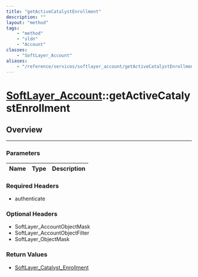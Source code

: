```yaml
---
title: "getActiveCatalystEnrollment"
description: ""
layout: "method"
tags:
    - "method"
    - "sldn"
    - "Account"
classes:
    - "SoftLayer_Account"
aliases:
    - "/reference/services/softlayer_account/getActiveCatalystEnrollment"
---
```

# [SoftLayer_Account](/reference/services/SoftLayer_Account)::getActiveCatalystEnrollment





## Overview 


-----

### Parameters 
|Name | Type | Description |
| --- | --- | --- |


### Required Headers
* authenticate


### Optional Headers
* SoftLayer_AccountObjectMask
* SoftLayer_AccountObjectFilter
* SoftLayer_ObjectMask

### Return Values
* <a href='/reference/datatypes/SoftLayer_Catalyst_Enrollment'>SoftLayer_Catalyst_Enrollment </a>




